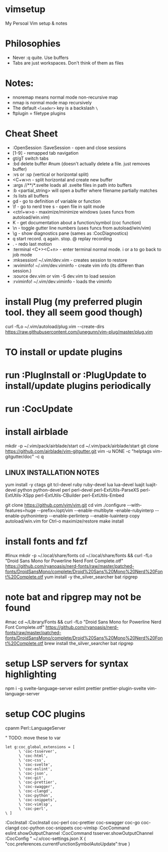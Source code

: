 # vimsetup
My Persoal Vim setup & notes

# Philosophies
- Never :q quite. Use buffers
- Tabs are just workspaces. Don't think of them as files

# Notes:
- nnoremap means normal mode non-recursive map
- nmap is normal mode map recursively
- The default `<leader>` key is a backslash `\`
- ftplugin = filetype plugins


# Cheat Sheet
- :OpenSession <name> :SaveSession <name>  - open and close sessions 
- <leader>[1-9]  - remapped tab navigation
- gt/gT switch tabs
- :bd <num>  delete buffer #num (doesn't actually delete a file. just removes buffer)
- :vs or :sp  (vertical or horizontal split)
- <C+w>n - split horizontal and create new buffer
- :args /<path>/**/*.svelte   loads all .svelte files in path into buffers
- :b <partial_string>  will open a buffer where filename partially matches
- :ls lists all buffers
- gd - go to definition of variable or function
- \f - go to nerd tree  s - open file in split mode
- <ctrl+w>o - maximize/minimize windows (uses funcs from autoload/win.vim)
- K - get documentation about a function/symbol (coc function)
- \n - toggle gutter line numbers (uses funcs from autoload/win/vim)
- \g - show diagnostics pane (sames as :CocDiagnostics)
- q<letter> start record.  q again. stop.  @<letter> replay recording
- .  - redo last motion
- :terminal <C+\><C+n>  - enter terminal normal mode.  i or a to go back to job mode
- :mksession! ~/.vim/dev.vim  - creates session to restore
- :wviminfo! ~/.vim/dev.viminfo - create vim info (its differen than session.)
- :source dev.vim  or vim -S dev.vim to load session
- :rviminfo! ~/.vim/dev.viminfo - loads the viminfo

# install Plug (my preferred plugin tool.  they all seem good though)
curl -fLo ~/.vim/autoload/plug.vim --create-dirs https://raw.githubusercontent.com/junegunn/vim-plug/master/plug.vim

# TO install or update plugins
# run :PlugInstall or :PlugUpdate to install/update plugins periodically
# run :CocUpdate

# install airblade

mkdir -p ~/.vim/pack/airblade/start
cd ~/.vim/pack/airblade/start
git clone https://github.com/airblade/vim-gitgutter.git
vim -u NONE -c "helptags vim-gitgutter/doc" -c q

## LINUX INSTALLATION NOTES
yum install -y ctags git tcl-devel  ruby ruby-devel  lua lua-devel  luajit luajit-devel  python python-devel  perl perl-devel  perl-ExtUtils-ParseXS  perl-ExtUtils-XSpp  perl-ExtUtils-CBuilder  perl-ExtUtils-Embed

git clone https://github.com/vim/vim.git
cd vim 
./configure --with-features=huge --prefix=/opt/vim  --enable-multibyte  -enable-rubyinterp  --enable-pythoninterp  --enable-perlinterp  --enable-luainterp copy autoload/win.vim for Ctrl-o maximize/restore
make install

# install fonts and fzf
#linux
mkdir -p ~/.local/share/fonts
cd ~/.local/share/fonts && curl -fLo "Droid Sans Mono for Powerline Nerd Font Complete.otf" https://github.com/ryanoasis/nerd-fonts/raw/master/patched-fonts/DroidSansMono/complete/Droid%20Sans%20Mono%20Nerd%20Font%20Complete.otf
yum install -y the_silver_searcher bat ripgrep
# note bat and ripgrep may not be found

#mac
cd ~/Library/Fonts && curl -fLo "Droid Sans Mono for Powerline Nerd Font Complete.otf" https://github.com/ryanoasis/nerd-fonts/raw/master/patched-fonts/DroidSansMono/complete/Droid%20Sans%20Mono%20Nerd%20Font%20Complete.otf
brew install the_silver_searcher bat ripgrep


# setup LSP servers for syntax highlighting
npm i -g svelte-language-server eslint prettier prettier-plugin-svelte vim-language-server
# setup COC plugins

cpanm Perl::LanguageServer

" TODO: move these to var 
```
let g:coc_global_extensions = [
      \ 'coc-tsserver', 
      \ 'coc-html', 
      \ 'coc-css', 
      \ 'coc-svelte', 
      \ 'coc-eslint', 
      \ 'coc-json', 
      \ 'coc-git',
      \ 'coc-prettier',
      \ 'coc-swagger',
      \ 'coc-clangd',
      \ 'coc-python',
      \ 'coc-snippets',
      \ 'coc-vimlsp',
      \ 'coc-perl',
\ ]
```
:CocInstall :CocInstall coc-perl coc-prettier coc-swagger coc-go coc-clangd coc-python coc-snippets coc-vimlsp
:CocCommand eslint.showOutputChannel
:CocCommand tsserver.showOutputChannel
:CocConfig
"     ~/.v/coc-settings.json                                                                                                                                                                                             X
 {
  "coc.preferences.currentFunctionSymbolAutoUpdate":true
 }

